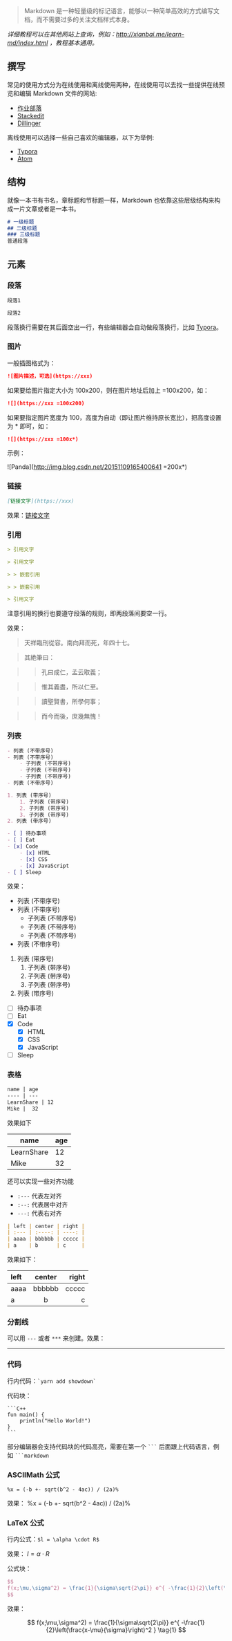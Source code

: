 > Markdown 是一种轻量级的标记语言，能够以一种简单高效的方式编写文档，而不需要过多的关注文档样式本身。

*详细教程可以在其他网站上查询，例如：http://xianbai.me/learn-md/index.html ，教程基本通用。*

## 撰写

常见的使用方式分为在线使用和离线使用两种，在线使用可以去找一些提供在线预览和编辑 Markdown 文件的网站:

- [作业部落](https://www.zybuluo.com/mdeditor)
- [Stackedit](https://stackedit.io/)
- [Dillinger](http://dillinger.io/)

离线使用可以选择一些自己喜欢的编辑器，以下为举例:

- [Typora](https://typora.io/)
- [Atom](https://atom.io)

## 结构

就像一本书有书名，章标题和节标题一样，Markdown 也依靠这些层级结构来构成一片文章或者是一本书。

```markdown
# 一级标题
## 二级标题
### 三级标题
普通段落
```

## 元素

### 段落

```markdown
段落1

段落2
```

段落换行需要在其后面空出一行，有些编辑器会自动做段落换行，比如 [Typora](https://typora.io/)。

### 图片

一般插图格式为：

```markdown
![图片描述，可选](https://xxx)
```

如果要给图片指定大小为 100x200，则在图片地址后加上 =100x200，如：

```markdown
![](https://xxx =100x200)
```

如果要指定图片宽度为 100，高度为自动（即让图片维持原长宽比），把高度设置为 * 即可，如：

```markdown
![](https://xxx =100x*)
```

示例：

![Panda](http://img.blog.csdn.net/20151109165400641 =200x*)

### 链接

```markdown
[链接文字](https://xxx)
```

效果：[链接文字](javascript:alert('xsstest!'))

### 引用

```markdown
> 引用文字

> 引用文字

> > 嵌套引用

> > 嵌套引用

> 引用文字

```

注意引用的换行也要遵守段落的规则，即两段落间要空一行。

效果：

> 天祥臨刑從容。南向拜而死，年四十七。

> 其絶筆曰：

> > 孔曰成仁，孟云取義；

> > 惟其義盡，所以仁至。

> > 讀聖賢書，所學何事；

> > 而今而後，庶幾無愧！

### 列表

```markdown
- 列表 (不带序号)
- 列表 (不带序号)
    - 子列表 (不带序号)
    - 子列表 (不带序号)
    - 子列表 (不带序号)
- 列表 (不带序号)

1. 列表 (带序号)
    1. 子列表 (带序号)
    2. 子列表 (带序号)
    3. 子列表 (带序号)
2. 列表 (带序号)

- [ ] 待办事项
- [ ] Eat
- [x] Code
    - [x] HTML
    - [x] CSS
    - [x] JavaScript
- [ ] Sleep
```

效果：

- 列表 (不带序号)
- 列表 (不带序号)
    - 子列表 (不带序号)
    - 子列表 (不带序号)
    - 子列表 (不带序号)
- 列表 (不带序号)

1. 列表 (带序号)
    1. 子列表 (带序号)
    2. 子列表 (带序号)
    3. 子列表 (带序号)
2. 列表 (带序号)

- [ ] 待办事项
- [ ] Eat
- [x] Code
    - [x] HTML
    - [x] CSS
    - [x] JavaScript
- [ ] Sleep

### 表格

```markdown
name | age
---- | ---
LearnShare | 12
Mike |  32
```

效果如下

| name       | age  |
| ---------- | ---- |
| LearnShare | 12   |
| Mike       | 32   |

还可以实现一些对齐功能

- `:---` 代表左对齐
- `:--:` 代表居中对齐
- `---:` 代表右对齐

```markdown
| left | center | right |
| :--- | :----: | ----: |
| aaaa | bbbbbb | ccccc |
| a    | b      | c     |
```

效果如下：

| left | center | right |
| :--- | :----: | ----: |
| aaaa | bbbbbb | ccccc |
| a    |   b    |     c |

### 分割线

可以用 `---` 或者 `***` 来创建。效果：

---

### 代码

行内代码：``` `yarn add showdown` ```

代码块：
<pre><code>```C++
fun main() {
    println("Hello World!")
}
```</code></pre>

部分编辑器会支持代码块的代码高亮，需要在第一个 ` ``` ` 后面跟上代码语言，例如 ` ```markdown `

### ASCIIMath 公式

```asciimath
%x = (-b +- sqrt(b^2 - 4ac)) / (2a)%
```

效果：
%x = (-b +- sqrt(b^2 - 4ac)) / (2a)%

### LaTeX 公式

行内公式：`$l = \alpha \cdot R$`

效果：
$l = \alpha \cdot R$

公式块：

```latex
$$
f(x;\mu,\sigma^2) = \frac{1}{\sigma\sqrt{2\pi}} e^{ -\frac{1}{2}\left(\frac{x-\mu}{\sigma}\right)^2 } \tag{1}
$$
```

效果：

$$
f(x;\mu,\sigma^2) = \frac{1}{\sigma\sqrt{2\pi}} e^{ -\frac{1}{2}\left(\frac{x-\mu}{\sigma}\right)^2 } \tag{1}
$$
